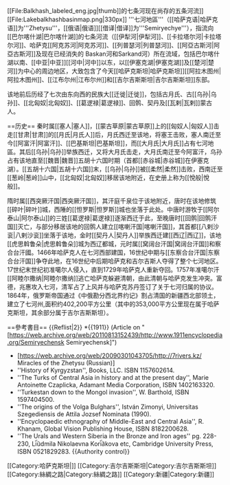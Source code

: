 [[File:Balkhash_labeled_eng.jpg|thumb]]的七条河现在尚存的五条河流]]
[[File:Lakebalkhashbasinmap.png|330px]]
'''七河地區'''（[[哈萨克语|哈萨克语]]为'''Zhetysu'''，[[俄语|俄语]][[借译|借译]]为'''Semiryechye'''），指流向[[巴尔喀什湖|巴尔喀什湖]]的七条河流（[[伊犁河|伊犁河]]、[[卡拉塔尔河|卡拉塔尔河]]、哈萨克[[阿克苏河|阿克苏河]]、[[列普瑟河|列普瑟河]]、[[阿亞古斯河|阿亞古斯河]]及现在已经消失的 Baskan河和Sarkand河）所在流域，包括巴尔喀什湖以南、[[中亚|中亚]][[河中|河中]]以东，以[[伊塞克湖|伊塞克湖]]及[[楚河|楚河]]为中心的周边地区，大致包含了今天[[哈萨克斯坦|哈萨克斯坦]][[阿拉木图州|阿拉木图州]]、[[江布尔州|江布尔州]]和[[吉尔吉斯斯坦|吉尔吉斯斯坦]]东部。

该地前后历经了七次由东向西的民族大[[迁徙|迁徙]]，包括古月氏、古[[乌孙|乌孙]]、[[北匈奴|北匈奴]]、[[葛逻禄|葛逻禄]]、回鹘、契丹及[[瓦剌|瓦剌]]蒙古人。

==历史==
秦时属[[塞人|塞人]]，[[蒙古草原|蒙古草原]]上的[[匈奴人|匈奴人]]击走[[甘肃|甘肃]]的[[月氏|月氏人]]后，月氏西迁至该地，将塞王击败，塞人南迁至今[[阿富汗|阿富汗]]、[[巴基斯坦|巴基斯坦]]，而[[大月氏|大月氏]]占有七河地區。其后[[乌孙|乌孙]]举族西迁，又将大月氏击走，大月氏南迁至今阿富汗，乌孙占有该地直至[[魏晋|魏晋]]五胡十六国时期（首都[[赤谷城|赤谷城]]在伊塞克湖）。[[五胡十六国|五胡十六国]]末，[[乌孙|乌孙]]被[[柔然|柔然]]击败，西南迁至[[葱岭|葱岭]]山中，[[北匈奴|北匈奴]]移居该地附近，在史册上称为[[悅般|悅般]]。

隋时属[[西突厥汗国|西突厥汗国]]，其汗庭千泉位于该地附近，唐时在该地修筑[[碎叶|碎叶]]城，西陲的[[怛罗斯|怛罗斯]]城也坐落于此处。中唐时游牧于[[阿尔泰山|阿尔泰山]]的三姓[[葛逻禄|葛逻禄]]逐渐西迁于此，至晚唐时[[回鹘|回鹘汗国]]灭亡，与部分移居该地的回鹘人建立[[喀喇汗国|喀喇汗国]]，其首都[[八剌沙衮|八剌沙衮]]坐落于该地，金时[[契丹人|契丹人]]举族西迁建[[西辽|西辽]]，该地[[虎思斡鲁朵|虎思斡鲁朵]]城为西辽都城，元时属[[窝阔台汗国|窝阔台汗国]]和察合台汗國。1466年哈萨克人在七河西部建国，16世纪中期与[[东察合台汗国|东察合台汗国]]争夺此地，在16世纪中后期哈萨克和吉尔吉斯人夺得了整个七河地区。17世纪末世纪初准噶尔人侵入，直到1729年哈萨克人重新夺回。1757年准噶尔汗[[阿睦尔撒纳|阿睦尔撒纳]]逃亡哈萨克躲避清朝，由此清朝与哈萨克发生冲突。富德，兆惠攻入七河，清军占了上风并与哈萨克苏丹签订了关于七河归属的协议。1864年，俄罗斯帝国通过《中俄勘分西北界约记》割占清国的新疆西北部领土，建立了七河州,面积约402,200平方公里（其中的353,000平方公里现在属于哈萨克斯坦，其余部分属于吉尔吉斯斯坦）。

==參考書目==
{{Reflist|2}}
*{{1911}} (Article on "[https://web.archive.org/web/20110813152439/http://www.1911encyclopedia.org/Semiryechensk Semiryechensk]")
* [https://web.archive.org/web/20090301043705/http://7rivers.kz/ Miracles of the Zhetysu (Russian)]
* ''History of Kyrgyzstan'', Books, LLC. ISBN 1157602614.
* ''The Turks of Central Asia in history and at the present day'', Marie Antoinette Czaplicka, Adamant Media Corporation, ISBN 1402163320.
* ''Turkestan down to the Mongol invasion'', W. Barthold, ISBN 1597404500.
* ''The origins of the Volga Bulghars'', István Zimonyi, Universitas Szegediensis de Attila Jozsef Nominata (1990).
* ''Encyclopaedic ethnography of Middle-East and Central Asia'', R. Khanam, Global Vision Publishing House, ISBN 8182200628.
* ''The Urals and Western Siberia in the Bronze and Iron ages'' pg. 228-230, Li︠u︡dmila Nikolaevna Kori︠a︡kova etc, Cambridge University Press, ISBN 0521829283.
{{Authority control}}

[[Category:哈萨克斯坦|]]
[[Category:吉尔吉斯斯坦|Category:吉尔吉斯斯坦]]
[[Category:絲綢之路|Category:絲綢之路]]
[[Category:新疆|Category:新疆]]